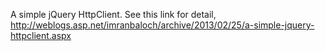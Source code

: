 A simple jQuery HttpClient. See this link for detail, http://weblogs.asp.net/imranbaloch/archive/2013/02/25/a-simple-jquery-httpclient.aspx